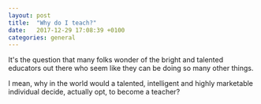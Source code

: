 ```yaml
---
layout: post
title:  "Why do I teach?"
date:   2017-12-29 17:08:39 +0100
categories: general
---
```

It's the question that many folks wonder of the bright and talented educators out there who seem like they can be doing so many other things.

I mean, why in the world would a talented, intelligent and highly marketable individual decide, actually opt, to become a teacher?
